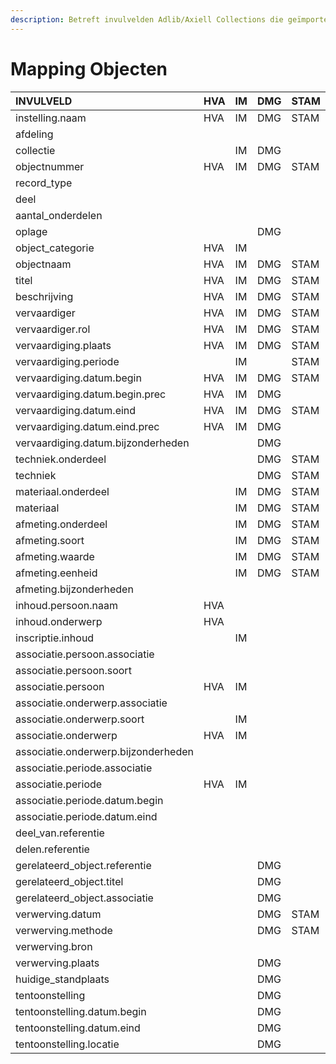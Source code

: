```yaml
---
description: Betreft invulvelden Adlib/Axiell Collections die geïmporteerd worden in DAMS
---
```


# Mapping Objecten



| INVULVELD | HVA | IM | DMG | STAM | AG |
| :--- | :--- | :--- | :--- | :--- | :--- |
| instelling.naam | HVA | IM | DMG | STAM | AG |
| afdeling |  |  |  |  | AG |
| collectie |  | IM | DMG |  | AG |
| objectnummer | HVA | IM | DMG | STAM | AG |
| record\_type |  |  |  |  | AG |
| deel |  |  |  |  | AG |
| aantal\_onderdelen |  |  |  |  | AG |
| oplage |  |  | DMG |  |  |
| object\_categorie | HVA | IM |  |  | AG |
| objectnaam | HVA | IM | DMG | STAM | AG |
| titel | HVA | IM | DMG | STAM | AG |
| beschrijving | HVA | IM | DMG | STAM | AG |
| vervaardiger | HVA | IM | DMG | STAM |  |
| vervaardiger.rol | HVA | IM | DMG | STAM |  |
| vervaardiging.plaats | HVA | IM | DMG | STAM |  |
| vervaardiging.periode |  | IM |  | STAM |  |
| vervaardiging.datum.begin | HVA | IM | DMG | STAM |  |
| vervaardiging.datum.begin.prec | HVA | IM | DMG |  |  |
| vervaardiging.datum.eind | HVA | IM | DMG | STAM |  |
| vervaardiging.datum.eind.prec | HVA | IM | DMG |  |  |
| vervaardiging.datum.bijzonderheden |  |  | DMG |  |  |
| techniek.onderdeel |  |  | DMG | STAM |  |
| techniek |  |  | DMG | STAM | AG |
| materiaal.onderdeel |  | IM | DMG | STAM |  |
| materiaal |  | IM | DMG | STAM | AG |
| afmeting.onderdeel |  | IM | DMG | STAM |  |
| afmeting.soort |  | IM | DMG | STAM | AG |
| afmeting.waarde |  | IM | DMG | STAM | AG |
| afmeting.eenheid |  | IM | DMG | STAM | AG |
| afmeting.bijzonderheden |  |  |  |  | AG |
| inhoud.persoon.naam | HVA |  |  |  |  |
| inhoud.onderwerp | HVA |  |  |  |  |
| inscriptie.inhoud |  | IM |  |  |  |
| associatie.persoon.associatie |  |  |  |  | AG |
| associatie.persoon.soort |  |  |  |  | AG |
| associatie.persoon | HVA | IM |  |  | AG |
| associatie.onderwerp.associatie |  |  |  |  | AG |
| associatie.onderwerp.soort |  | IM |  |  | AG |
| associatie.onderwerp | HVA | IM |  |  | AG |
| associatie.onderwerp.bijzonderheden |  |  |  |  | AG |
| associatie.periode.associatie |  |  |  |  | AG |
| associatie.periode | HVA | IM |  |  |  |
| associatie.periode.datum.begin |  |  |  |  | AG |
| associatie.periode.datum.eind |  |  |  |  | AG |
| deel\_van.referentie |  |  |  |  | AG |
| delen.referentie |  |  |  |  | AG |
| gerelateerd\_object.referentie |  |  | DMG |  |  |
| gerelateerd\_object.titel |  |  | DMG |  |  |
| gerelateerd\_object.associatie |  |  | DMG |  |  |
| verwerving.datum |  |  | DMG | STAM | AG |
| verwerving.methode |  |  | DMG | STAM | AG |
| verwerving.bron |  |  |  |  | AG |
| verwerving.plaats |  |  | DMG |  |  |
| huidige\_standplaats |  |  | DMG |  |  |
| tentoonstelling |  |  | DMG |  |  |
| tentoonstelling.datum.begin |  |  | DMG |  |  |
| tentoonstelling.datum.eind |  |  | DMG |  |  |
| tentoonstelling.locatie |  |  | DMG |  |  |

